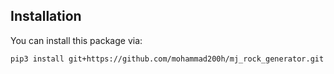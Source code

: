 ## Installation

You can install this package via:

```
pip3 install git+https://github.com/mohammad200h/mj_rock_generator.git
```
